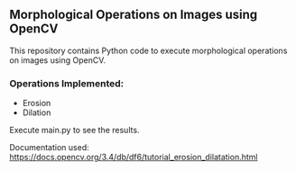 ## Morphological Operations on Images using OpenCV

This repository contains Python code to execute morphological operations on images using OpenCV.

### Operations Implemented:
- Erosion
- Dilation

Execute main.py to see the results.

Documentation used: https://docs.opencv.org/3.4/db/df6/tutorial_erosion_dilatation.html